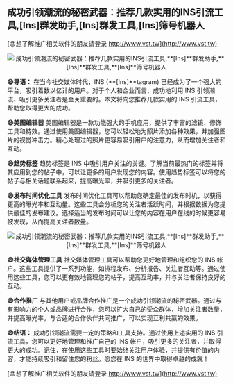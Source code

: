 ## **成功引领潮流的秘密武器：推荐几款实用的INS引流工具,**[Ins]**群发助手,**[Ins]**群发工具,**[Ins]**筛号机器人**

[😍想了解推广相关软件的朋友请登录 http://www.vst.tw](http://www.vst.tw)

 <center><img src="https://vst.tw/MP4/tuiguang/png/3.png" alt="成功引领潮流的秘密武器：推荐几款实用的INS引流工具,**[Ins]**群发助手,**[Ins]**群发工具,**[Ins]**筛号机器人"></center>

**😄导语：**
在当今社交媒体时代，INS (**[Ins]**tagram) 已经成为了一个强大的平台，吸引着数以亿计的用户。对于个人和企业而言，成功地利用 INS 引领潮流、吸引更多关注者是至关重要的。本文将向您推荐几款实用的 INS 引流工具，帮助您取得更大的成功。

**😄美图编辑器**
美图编辑器是一款功能强大的手机应用，提供了丰富的滤镜、修饰工具和特效。通过使用美图编辑器，您可以轻松地为照片添加各种效果，并加强图片的视觉冲击力。精心处理过的照片更容易吸引用户的注意力，从而增加关注者和互动。

**😄趋势标签**
趋势标签是 INS 中吸引用户关注的关键。了解当前最热门的标签并将其应用到您的帖子中，可以让更多的用户发现您的内容。使用趋势标签可以将您的帖子与相关话题联系起来，提高曝光率，并吸引更多的关注者。

**😄发布时间优化工具**
发布时间优化工具可以帮助您确定最佳的发布时机，以获得更高的曝光率和互动量。这些工具会分析您的关注者活跃时间，并根据数据为您提供最佳的发布建议。选择适当的发布时间可以让您的内容在用户在线的时候更容易被发现，从而提高关注者数量。

 <center><img src="https://vst.tw/MP4/tuiguang/png/6.png" alt="成功引领潮流的秘密武器：推荐几款实用的INS引流工具,**[Ins]**群发助手,**[Ins]**群发工具,**[Ins]**筛号机器人"></center>

**😄社交媒体管理工具**
社交媒体管理工具可以帮助您更好地管理和组织您的 INS 帐户。这些工具提供了一系列功能，如排程发布、分析报告、关注者互动等。通过使用这些工具，您可以更有效地管理您的帖子，提高互动率，并与关注者保持良好的互动。

**😄合作推广**
与其他用户或品牌合作推广是一个成功引领潮流的秘密武器。通过与有影响力的个人或品牌进行合作，您可以扩大自己的受众群体，增加关注者数量，并提高曝光率。与合适的合作伙伴共同推广，可以实现互利共赢的效果。

**😄结语：**
成功引领潮流需要一定的策略和工具支持。通过使用上述实用的 INS 引流工具，您可以更好地管理和推广自己的 INS 帐户，吸引更多的关注者，并取得更大的成功。记住，在使用这些工具时要始终关注用户体验，并提供有价值的内容，才能持续吸引和留住您的粉丝。愿您在 INS 的世界中取得卓越的成就！

[😍想了解推广相关软件的朋友请登录 http://www.vst.tw](http://www.vst.tw)



